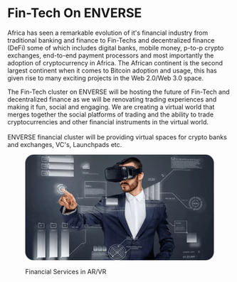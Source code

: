 # Fin-Tech On ENVERSE

Africa has seen a remarkable evolution of it's financial industry from traditional banking and finance to Fin-Techs and decentralized finance (DeFi) some of which includes digital banks, mobile money, p-to-p crypto exchanges, end-to-end payment processors and most importantly the adoption of cryptocurrency in Africa. The African continent is the second largest continent when it comes to Bitcoin adoption and usage, this has given rise to many exciting projects in the Web 2.0/Web 3.0 space.

The Fin-Tech cluster on ENVERSE will be hosting the future of Fin-Tech and decentralized finance as we will be renovating trading experiences and making it fun, social and engaging. We are creating a virtual world that merges together the social platforms of trading and the ability to trade cryptocurrencies and other financial instruments in the virtual world.\
\
ENVERSE financial cluster will be providing virtual spaces for crypto banks and exchanges, VC's, Launchpads etc.

<figure><img src="../../.gitbook/assets/imgpsh_fullsize_anim-6.webp" alt=""><figcaption><p>Financial Services in AR/VR</p></figcaption></figure>
